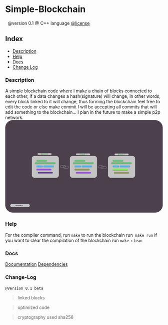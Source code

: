# Simple-Blockchain 
  
  @version 0.1
  @ C++ language
  [@license](LICENSE)
 
## Index

- [Description](#description)
- [Help](#help)
- [Docs](#docs)
- [Change Log](#change-log)

### Description

A simple blockchain code where I make a chain of blocks connected to each other, if a data changes a hash(signature) will change, in other words, every block linked to it will change, thus forming the blockchain feel free to edit the code or else make commit I will be accepting all commits that will add something to the blockchain... I plan in the future to make a simple p2p network.
![Blockchain](assets/Blockchain.png)

### Help

For the compiler command, run `make` to run the blockchain run` make run` if you want to clear the compilation of the blockchain run `make clean`

### Docs

[Documentation](docs/Docs.md)
[Dependencies](docs/Dependencies.md)

### Change-Log

`@Version 0.1 beta`
 >  linked blocks
 
 >  optimized code
 
 >  cryptography used sha256
